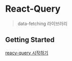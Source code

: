 # React-Query
> data-fetching 라이브러리
## Getting Started
[reacy-query 시작하기](https://tanstack.com/query/latest/docs/react/installation)  

